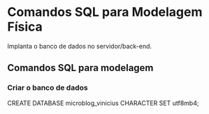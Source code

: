 # Comandos SQL para Modelagem Física

Implanta o banco de dados no servidor/back-end.

## Comandos SQL para modelagem

### Criar o banco de dados

CREATE DATABASE microblog_vinicius CHARACTER SET utf8mb4;